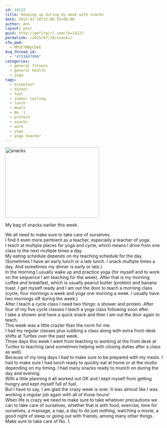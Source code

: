 ```yaml
---
id: 14122
title: Keeping up during my week with snacks
date: 2015-07-18T15:06:55+00:00
author: Ann
layout: post
guid: http://gofitgirl.com/?p=14122
permalink: /2015/07/18/snacks/
sfw_pwd:
  - NPuCYWBpCQeE
dsq_thread_id:
  - "4753047990"
categories:
  - general fitness
  - general health
  - yoga
tags:
  - breakfast
  - dinner
  - fuel
  - indoor cycling
  - lunch
  - meals
  - No. 1
  - protein
  - snacks
  - work
  - yoga
  - yoga teacher
---
```

<div id="attachment_14128" style="width: 310px" class="wp-caption alignleft">
  <a href="http://gofitgirl.com/2015/07/snacks/fullsizerender-14/" rel="attachment wp-att-14128"><img class="size-medium wp-image-14128" src="http://gofitgirl.com/wp-content/uploads/2015/07/FullSizeRender-14-300x225.jpg" alt="snacks" width="300" height="225" /></a>
  
  <p class="wp-caption-text">
    My bag of snacks earlier this week.
  </p>
</div>

  
We all need to make sure to take care of ourselves.  
I find it even more pertinent as a teacher, especially a teacher of yoga.  
I teach at multiple places for yoga and cycle, which means I drive from one class to the next multiple times a day.  
My eating schedule depends on my teaching schedule for the day. (Sometimes I have an early lunch or a late lunch. I snack multiple times a day. And sometimes my dinner is early or late.)  
In the morning I usually wake up and practice yoga (for myself and to work on the sequence I am teaching for the week). After that is my morning coffee and breakfast, which is usually peanut butter (protein) and banana toast. I get myself ready and I am out the door to teach a morning class (cycle, four mornings a week and yoga one morning a week. I usually have two mornings off during the week.)  
After I teach a cycle class I need two things: a shower and protein. After four of my five cycle classes I teach a yoga class following soon after.  
I take a shower and have a quick snack and then I am out the door again to teach.  
This week was a little crazier than the norm for me.  
I had my regular classes plus subbing a class along with extra front-desk shifts at Turtles over the past week.  
Three days this week I went from teaching to working at the front desk at Turtles to teaching (and sometimes helping with closing duties after a class as well).  
Because of my long days I had to make sure to be prepared with my meals. I had to make sure I had lunch ready to quickly eat at home or at the studio depending on my timing. I had many snacks ready to munch on during the day and evening.  
With a little planning it all worked out OK and I kept myself from getting hungry and kept myself full of fuel.  
But I have to say, I am glad the crazy week is over. It was almost like I was working a regular job again with all of those hours!  
When life is crazy we need to make sure to take whatever precautions we can to take care of ourselves, whether that is with food, exercise, time for ourselves, a massage, a nap, a day to do just nothing, watching a movie, a good night of sleep or going out with friends, among many other things.  
Make sure to take care of No. 1.